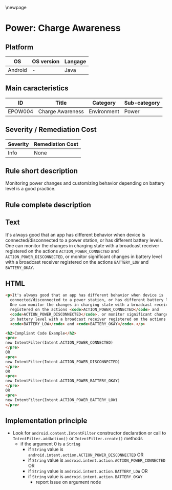 \newpage

# Power: Charge Awareness

## Platform

|   OS     | OS version |  Langage   |
|----------|------------|------------|
| Android  |     -      |  Java      |

## Main caracteristics

|   ID     | Title            | Category    | Sub-category   |
|----------|------------------|-------------|----------------|
| EPOW004  | Charge Awareness | Environment | Power          |

## Severity / Remediation Cost
  
| Severity  | Remediation Cost |
|-----------|------------------|
| Info      | None             |

## Rule short description

Monitoring power changes and customizing behavior depending on battery level is a good practice.

## Rule complete description

## Text

It's always good that an app has different behavior when device is connected/disconnected
to a power station, or has different battery levels. One can monitor the changes in charging
state with a broadcast receiver registered on the actions `ACTION_POWER_CONNECTED`
and `ACTION_POWER_DISCONNECTED`, or monitor significant changes in battery level with
a broadcast receiver registered on the actions `BATTERY_LOW` and `BATTERY_OKAY`.

## HTML

```html
<p>It's always good that an app has different behavior when device is 
  connected/disconnected to a power station, or has different battery levels. 
  One can monitor the changes in charging state with a broadcast receiver 
  registered on the actions <code>ACTION_POWER_CONNECTED</code> and 
  <code>ACTION_POWER_DISCONNECTED</code>, or monitor significant changes 
  in battery level with a broadcast receiver registered on the actions 
  <code>BATTERY_LOW</code> and <code>BATTERY_OKAY</code>.</p>

<h2>Compliant Code Example</h2>
<pre>
new IntentFilter(Intent.ACTION_POWER_CONNECTED)
</pre>
OR
<pre>
new IntentFilter(Intent.ACTION_POWER_DISCONNECTED)
</pre>
OR
<pre>
new IntentFilter(Intent.ACTION_POWER_BATTERY_OKAY)
</pre>
OR
<pre>
new IntentFilter(Intent.ACTION_POWER_BATTERY_LOW)
</pre>
```

## Implementation principle

- Look for `android.content.IntentFilter` constructor declaration or call to `IntentFilter.addAction()` or `IntentFilter.create()` methods
  - if the argument 0 is a `String`
    - if `String` value is `android.intent.action.ACTION_POWER_DISCONNECTED`
    OR
    - if `String` value is `android.intent.action.ACTION_POWER_CONNECTED`
    OR
    - if `String` value is `android.intent.action.BATTERY_LOW`
    OR
    - if `String` value is `android.intent.action.BATTERY_OKAY`
      - report issue on argument node
